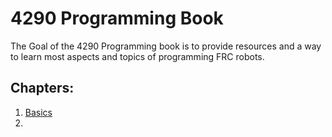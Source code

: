 # 4290 Programming Book
The Goal of the 4290 Programming book is to provide resources and a way to learn most aspects and topics of programming FRC robots.

## Chapters:
1. [Basics](./chapter_1/)
2.